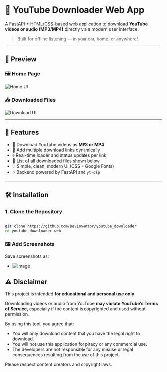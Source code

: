 # 🎵 YouTube Downloader Web App

A FastAPI + HTML/CSS-based web application to download **YouTube videos or audio (MP3/MP4)** directly via a modern user interface.

> Built for offline listening — in your car, home, or anywhere!

---

## 📸 Preview

### 🖼️ Home Page
![Home UI](screenshots/home_ui.png)

### 📥 Downloaded Files
![Download UI](screenshots/download_list.png)

---

## 🚀 Features

- 🎯 Download YouTube videos as **MP3 or MP4**
- 🔁 Add multiple download links dynamically
- 🌀 Real-time loader and status updates per link
- 📂 List of all downloaded files shown below
- 💡 Simple, clean, modern UI (CSS + Google Fonts)
- ⚡ Backend powered by FastAPI and `yt-dlp`

---

## 🛠️ Installation

### 1. Clone the Repository

```bash

git clone https://github.com/DevInventor/youtube_downloader
cd youtube-downloader-web
```

### 🖼️ Add Screenshots

Save screenshots as:

- ![image](https://github.com/user-attachments/assets/87878426-f18f-49bb-9599-3488ab1f1d35)


## ⚠️ Disclaimer

This project is intended **for educational and personal use only**.

Downloading videos or audio from YouTube **may violate YouTube’s Terms of Service**, especially if the content is copyrighted and used without permission.

By using this tool, you agree that:
- You will only download content that you have the legal right to download.
- You will not use this application for piracy or any commercial use.
- The developers are not responsible for any misuse or legal consequences resulting from the use of this project.

Please respect content creators and copyright laws.
